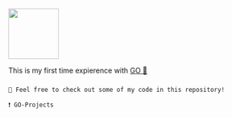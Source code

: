 ###
<img src="https://github.com/user-attachments/assets/da616d25-40d4-49cd-8cd6-13c0ee54c95f" width="100px">

This is my first time expierence with [GO 🔵](https://go.dev/) 

###
```
📖 Feel free to check out some of my code in this repository!
```

```
❗ GO-Projects
``` 
